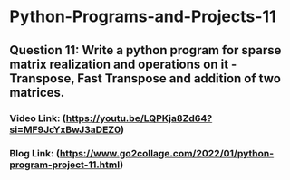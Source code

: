 # Python-Programs-and-Projects-11

## Question 11: Write a python program for sparse matrix realization and operations on it - Transpose, Fast Transpose and addition of two matrices.

### Video Link: (https://youtu.be/LQPKja8Zd64?si=MF9JcYxBwJ3aDEZ0)

### Blog Link: (https://www.go2collage.com/2022/01/python-program-project-11.html)

